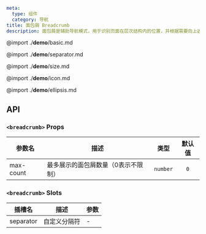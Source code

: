 ```yaml
meta:
  type: 组件
  category: 导航
title: 面包屑 Breadcrumb
description: 面包屑是辅助导航模式，用于识别页面在层次结构内的位置，并根据需要向上返回。
```

@import ./__demo__/basic.md

@import ./__demo__/separator.md

@import ./__demo__/size.md

@import ./__demo__/icon.md

@import ./__demo__/ellipsis.md

## API


### `<breadcrumb>` Props

|参数名|描述|类型|默认值|
|---|---|---|:---:|
|max-count|最多展示的面包屑数量（0表示不限制）|`number`|`0`|
### `<breadcrumb>` Slots

|插槽名|描述|参数|
|---|:---:|---|
|separator|自定义分隔符|-|






